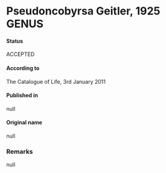 # Pseudoncobyrsa Geitler, 1925 GENUS

#### Status
ACCEPTED

#### According to
The Catalogue of Life, 3rd January 2011

#### Published in
null

#### Original name
null

### Remarks
null